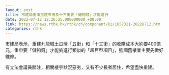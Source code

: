 ```yaml
---
layout: post
title: 市建局重申重建五街及十三街要「儲夠錢」才能進行
date: 2022-07-12 12:26:25.000000000 +08:00
link: https://news.rthk.hk/rthk/ch/component/k2/1657321-20220712.htm
categories: rthk
---
```


市建局表示，重建九龍城土瓜灣「五街」和「十三街」的收購成本大約要400億元，重申要「儲夠錢」才能夠進行類似的「超巨型項目」，強調舊樓業主要先做好維修。

有立法會議員關注，相關樓宇狀況惡劣，又有不少長者居住，希望盡快重建。
